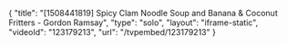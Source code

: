 {
    "title": "[1508441819] Spicy Clam Noodle Soup and Banana & Coconut Fritters - Gordon Ramsay",
    "type": "solo",
    "layout": "iframe-static",
    "videoId": "123179213",
    "url": "\/tvpembed\/123179213"
}